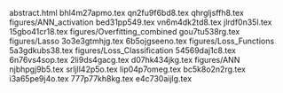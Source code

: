abstract.html
bhl4m27apmo.tex
qn2fu9f6bd8.tex
qhrgljsffh8.tex
figures/ANN_activation
bed31pp549.tex
vn6m4dk2td8.tex
jlrdf0n35l.tex
15gbo41cr18.tex
figures/Overfitting_combined
gou7tu538rg.tex
figures/Lasso
3o3e3gtmhjg.tex
6b5ojgseeno.tex
figures/Loss_Functions
5a3gdkubs38.tex
figures/Loss_Classification
54569daj1c8.tex
6n76vs4sop.tex
2li9ds4gacg.tex
d07hk434jkg.tex
figures/ANN
njbhpgj9b5.tex
srljll42p5o.tex
lip04p7omeg.tex
bc5k8o2n2rg.tex
i3a65pe9j4o.tex
777p77kh8kg.tex
e4c730aijlg.tex